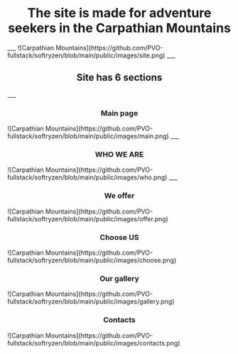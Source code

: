 <h1 align="center">The site is made for adventure seekers in the Carpathian Mountains</h1>
___
![Carpathian Mountains](https://github.com/PVO-fullstack/softryzen/blob/main/public/images/site.png)
___
<h2 align="center">Site has 6 sections</h2>
___
<h3 align="center">Main page</h3>
![Carpathian Mountains](https://github.com/PVO-fullstack/softryzen/blob/main/public/images/main.png)
___
<h3 align="center">WHO WE ARE</h3>
![Carpathian Mountains](https://github.com/PVO-fullstack/softryzen/blob/main/public/images/who.png)
___
<h3 align="center">We offer</h3>
![Carpathian Mountains](https://github.com/PVO-fullstack/softryzen/blob/main/public/images/offer.png)
<h3 align="center">Choose US</h3>
![Carpathian Mountains](https://github.com/PVO-fullstack/softryzen/blob/main/public/images/choose.png)
<h3 align="center">Our gallery</h3>
![Carpathian Mountains](https://github.com/PVO-fullstack/softryzen/blob/main/public/images/gallery.png)
<h3 align="center">Contacts</h3>
![Carpathian Mountains](https://github.com/PVO-fullstack/softryzen/blob/main/public/images/contacts.png)
